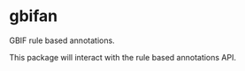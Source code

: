 # gbifan

GBIF rule based annotations.

This package will interact with the rule based annotations API. 

